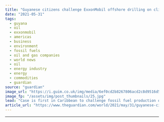 ```yaml
---
title: "Guyanese citizens challenge ExxonMobil offshore drilling on climate grounds"
date: "2021-05-31"
tags: 
  - guyana
  - oil
  - exxonmobil
  - americas
  - business
  - environment
  - fossil fuels
  - oil and gas companies
  - world news
  - oil
  - energy industry
  - energy
  - commodities
  - guardian
source: "guardian"
image_url: "https://i.guim.co.uk/img/media/6ef0cd2b8267806acd2c8d9516d5edb1ca676aac/0_193_3500_2100/master/3500.jpg?width=460&quality=85&auto=format&fit=max&s=c2c68efecc74d0d9deb050b05cb97adc"
image_fp: "/assets/img/post_thumbnails/25.jpg"
lead: "Case is first in Caribbean to challenge fossil fuel production on climate and human rights groundsGuyana’s government is being taken to court by two citizens seeking an end to offshore drilling by ExxonMobil and other large oil firms that will exacer..."
article_url: "https://www.theguardian.com/world/2021/may/31/guyanese-citizens-challenge-exxon-mobil-offshore-drilling-on-climate-grounds"
---
```


---
